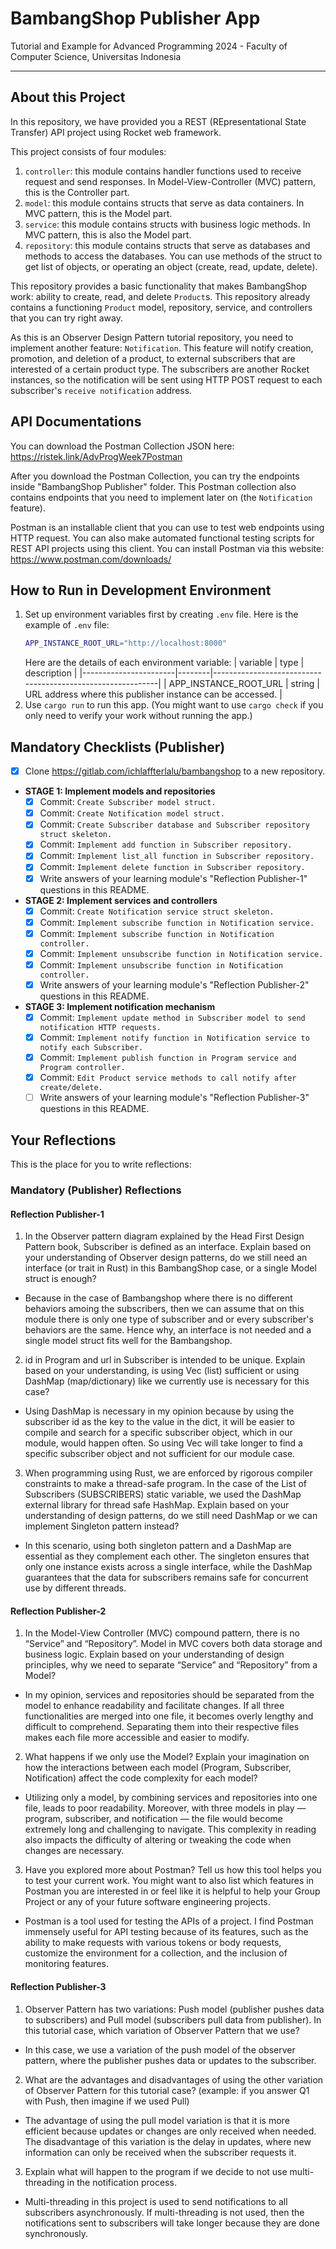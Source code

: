 # BambangShop Publisher App
Tutorial and Example for Advanced Programming 2024 - Faculty of Computer Science, Universitas Indonesia

---

## About this Project
In this repository, we have provided you a REST (REpresentational State Transfer) API project using Rocket web framework.

This project consists of four modules:
1.  `controller`: this module contains handler functions used to receive request and send responses.
    In Model-View-Controller (MVC) pattern, this is the Controller part.
2.  `model`: this module contains structs that serve as data containers.
    In MVC pattern, this is the Model part.
3.  `service`: this module contains structs with business logic methods.
    In MVC pattern, this is also the Model part.
4.  `repository`: this module contains structs that serve as databases and methods to access the databases.
    You can use methods of the struct to get list of objects, or operating an object (create, read, update, delete).

This repository provides a basic functionality that makes BambangShop work: ability to create, read, and delete `Product`s.
This repository already contains a functioning `Product` model, repository, service, and controllers that you can try right away.

As this is an Observer Design Pattern tutorial repository, you need to implement another feature: `Notification`.
This feature will notify creation, promotion, and deletion of a product, to external subscribers that are interested of a certain product type.
The subscribers are another Rocket instances, so the notification will be sent using HTTP POST request to each subscriber's `receive notification` address.

## API Documentations

You can download the Postman Collection JSON here: https://ristek.link/AdvProgWeek7Postman

After you download the Postman Collection, you can try the endpoints inside "BambangShop Publisher" folder.
This Postman collection also contains endpoints that you need to implement later on (the `Notification` feature).

Postman is an installable client that you can use to test web endpoints using HTTP request.
You can also make automated functional testing scripts for REST API projects using this client.
You can install Postman via this website: https://www.postman.com/downloads/

## How to Run in Development Environment
1.  Set up environment variables first by creating `.env` file.
    Here is the example of `.env` file:
    ```bash
    APP_INSTANCE_ROOT_URL="http://localhost:8000"
    ```
    Here are the details of each environment variable:
    | variable              | type   | description                                                |
    |-----------------------|--------|------------------------------------------------------------|
    | APP_INSTANCE_ROOT_URL | string | URL address where this publisher instance can be accessed. |
2.  Use `cargo run` to run this app.
    (You might want to use `cargo check` if you only need to verify your work without running the app.)

## Mandatory Checklists (Publisher)
-   [X] Clone https://gitlab.com/ichlaffterlalu/bambangshop to a new repository.
-   **STAGE 1: Implement models and repositories**
    -   [X] Commit: `Create Subscriber model struct.`
    -   [X] Commit: `Create Notification model struct.`
    -   [X] Commit: `Create Subscriber database and Subscriber repository struct skeleton.`
    -   [X] Commit: `Implement add function in Subscriber repository.`
    -   [X] Commit: `Implement list_all function in Subscriber repository.`
    -   [X] Commit: `Implement delete function in Subscriber repository.`
    -   [X] Write answers of your learning module's "Reflection Publisher-1" questions in this README.
-   **STAGE 2: Implement services and controllers**
    -   [X] Commit: `Create Notification service struct skeleton.`
    -   [X] Commit: `Implement subscribe function in Notification service.`
    -   [X] Commit: `Implement subscribe function in Notification controller.`
    -   [X] Commit: `Implement unsubscribe function in Notification service.`
    -   [X] Commit: `Implement unsubscribe function in Notification controller.`
    -   [X] Write answers of your learning module's "Reflection Publisher-2" questions in this README.
-   **STAGE 3: Implement notification mechanism**
    -   [X] Commit: `Implement update method in Subscriber model to send notification HTTP requests.`
    -   [X] Commit: `Implement notify function in Notification service to notify each Subscriber.`
    -   [X] Commit: `Implement publish function in Program service and Program controller.`
    -   [X] Commit: `Edit Product service methods to call notify after create/delete.`
    -   [ ] Write answers of your learning module's "Reflection Publisher-3" questions in this README.

## Your Reflections
This is the place for you to write reflections:

### Mandatory (Publisher) Reflections

#### Reflection Publisher-1
1. In the Observer pattern diagram explained by the Head First Design Pattern book, Subscriber is defined as an interface. Explain based on your understanding of Observer design patterns, do we still need an interface (or trait in Rust) in this BambangShop case, or a single Model struct is enough?

- Because in the case of Bambangshop where there is no different behaviors amoing the subscribers, then we can assume that on this module there is only one type of subscriber and or every subscriber's behaviors are the same. Hence why, an interface is not needed and a single model struct fits well for the Bambangshop.

2. id in Program and url in Subscriber is intended to be unique. Explain based on your understanding, is using Vec (list) sufficient or using DashMap (map/dictionary) like we currently use is necessary for this case?

- Using DashMap is necessary in my opinion because by using the subscriber id as the key to the value in the dict, it will be easier to compile and search for a specific subscriber object, which in our module, would happen often. So using Vec will take longer to find a specific subscriber object and not sufficient for our module case.

3. When programming using Rust, we are enforced by rigorous compiler constraints to make a thread-safe program. In the case of the List of Subscribers (SUBSCRIBERS) static variable, we used the DashMap external library for thread safe HashMap. Explain based on your understanding of design patterns, do we still need DashMap or we can implement Singleton pattern instead?

- In this scenario, using both singleton pattern and a DashMap are essential as they complement each other. The singleton ensures that only one instance exists across a single interface, while the DashMap guarantees that the data for subscribers remains safe for concurrent use by different threads.


#### Reflection Publisher-2

1. In the Model-View Controller (MVC) compound pattern, there is no “Service” and “Repository”. Model in MVC covers both data storage and business logic. Explain based on your understanding of design principles, why we need to separate “Service” and “Repository” from a Model?

- In my opinion, services and repositories should be separated from the model to enhance readability and facilitate changes. If all three functionalities are merged into one file, it becomes overly lengthy and difficult to comprehend. Separating them into their respective files makes each file more accessible and easier to modify.

2. What happens if we only use the Model? Explain your imagination on how the interactions between each model (Program, Subscriber, Notification) affect the code complexity for each model?

- Utilizing only a model, by combining services and repositories into one file, leads to poor readability. Moreover, with three models in play — program, subscriber, and notification — the file would become extremely long and challenging to navigate. This complexity in reading also impacts the difficulty of altering or tweaking the code when changes are necessary.

3. Have you explored more about Postman? Tell us how this tool helps you to test your current work. You might want to also list which features in Postman you are interested in or feel like it is helpful to help your Group Project or any of your future software engineering projects.

- Postman is a tool used for testing the APIs of a project. I find Postman immensely useful for API testing because of its features, such as the ability to make requests with various tokens or body requests, customize the environment for a collection, and the inclusion of monitoring features.

#### Reflection Publisher-3
1. Observer Pattern has two variations: Push model (publisher pushes data to subscribers) and Pull model (subscribers pull data from publisher). In this tutorial case, which variation of Observer Pattern that we use?

- In this case, we use a variation of the push model of the observer pattern, where the publisher pushes data or updates to the subscriber.

2. What are the advantages and disadvantages of using the other variation of Observer Pattern for this tutorial case? (example: if you answer Q1 with Push, then imagine if we used Pull)

- The advantage of using the pull model variation is that it is more efficient because updates or changes are only received when needed. The disadvantage of this variation is the delay in updates, where new information can only be received when the subscriber requests it.

3. Explain what will happen to the program if we decide to not use multi-threading in the notification process.

- Multi-threading in this project is used to send notifications to all subscribers asynchronously. If multi-threading is not used, then the notifications sent to subscribers will take longer because they are done synchronously.

